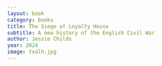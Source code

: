 ```yaml
---
layout: book
category: books
title: The Siege of Loyalty House
subtitle: A new history of the English Civil War
author: Jessie Childs
year: 2024
image: tsolh.jpg
---
```

